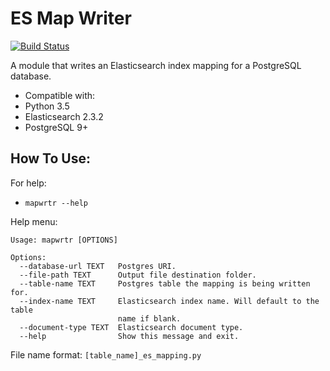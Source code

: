 # ES Map Writer

[![Build Status](https://travis-ci.org/Tuss4/es-map-writer.svg?branch=master)](https://travis-ci.org/Tuss4/es-map-writer)

A module that writes an Elasticsearch index mapping for a PostgreSQL database.

+ Compatible with:
 + Python 3.5
 + Elasticsearch 2.3.2
 + PostgreSQL 9+

## How To Use:

 For help:  
 + `mapwrtr --help`

 Help menu:
 ```
 Usage: mapwrtr [OPTIONS]

 Options:
   --database-url TEXT   Postgres URI.
   --file-path TEXT      Output file destination folder.
   --table-name TEXT     Postgres table the mapping is being written for.
   --index-name TEXT     Elasticsearch index name. Will default to the table
                         name if blank.
   --document-type TEXT  Elasticsearch document type.
   --help                Show this message and exit.
 ```

 File name format: `[table_name]_es_mapping.py`
